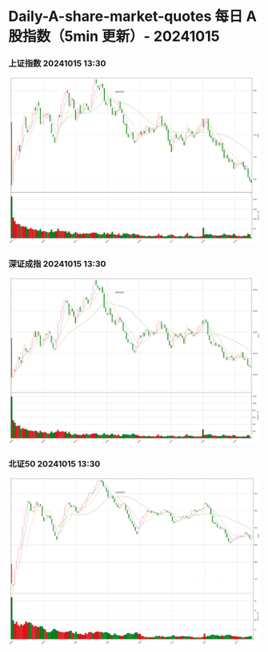 
# Daily-A-share-market-quotes 每日 A 股指数（5min 更新）- 20241015

### 上证指数 20241015 13:30
![](./fig/2024/10/20241015-sh000001.png)

### 深证成指 20241015 13:30
![](./fig/2024/10/20241015-sz399001.png)

### 北证50 20241015 13:30
![](./fig/2024/10/20241015-bj899050.png)
